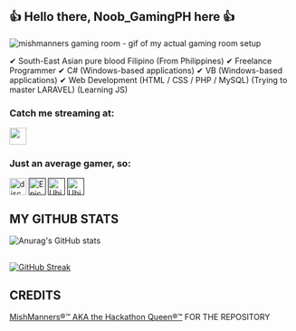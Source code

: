 ## 👍 Hello there, Noob_GamingPH here 👍
<!--
**MishManners/MishManners** is a ✨ _special_ ✨ repository because its `README.md` (this file) appears on your GitHub profile -->

<!-- <img src=""> this is another way you can add in images and allows you to scale them -->

![mishmanners gaming room - gif of my actual gaming room setup](https://i.pinimg.com/originals/e6/da/c1/e6dac1038095d76596e8b1bd9653f569.gif)

✔ South-East Asian pure blood Filipino (From Philippines) ✔ Freelance Programmer ✔ C# (Windows-based applications) ✔ VB (Windows-based applications) ✔ Web Development (HTML / CSS / PHP / MySQL) (Trying to master LARAVEL) (Learning JS)

<!-- ![2021-08-10 20-43-14 2021-08-10 20_45_32](https://user-images.githubusercontent.com/36594527/131284497-24a6db5f-d86d-4548-81cc-fa6aa186892c.gif) -->

### Catch me streaming at:

<p align="left">
<a href="https://www.twitch.tv/noob_gamingph" target="blank"><img align="center" src="https://github.com/mishmanners/MishManners/blob/master/socials/twitch.png" alt="" height="30" /></a>
</p>

<!-- TODO add in the rest of the URLs -->
### Just an average gamer, so:
<a href="https://discord.gg/yadJY8Ez" target="blank"><img align="center" src="https://github.com/mishmanners/MishManners/blob/master/Game%20Icons/discord.png" height="30" alt="discord logo"/></a>
<a href=" " target="blank"><img align="center" src="https://github.com/mishmanners/MishManners/blob/master/Game%20Icons/Epic.png" height="30" alt="Epic Games logo"/></a> 
<a href=" " target="blank"><img align="center" src="https://finevpn.org/wp-content/uploads/2024/02/ubisoft-connect-logo-logo.png" height="30" alt="Ubisoft Connect logo"/></a> 
<a href=" " target="blank"><img align="center" src="https://cdn2.steamgriddb.com/logo_thumb/426106636e7e1e2790587b847c01e3a4.png" height="30" alt="Ubisoft Connect logo"/></a> 

## MY GITHUB STATS

![Anurag's GitHub stats](https://github-readme-stats.vercel.app/api?username=noobgamingph&show_icons=true&theme=radical)

## 

[![GitHub Streak](https://github-readme-streak-stats.herokuapp.com?user=noobgamingph&theme=radical)](https://git.io/streak-stats)


## CREDITS

<a href="https://github.com/mishmanners" target="blank">MishManners®™ AKA the Hackathon Queen®™</a> FOR THE REPOSITORY

